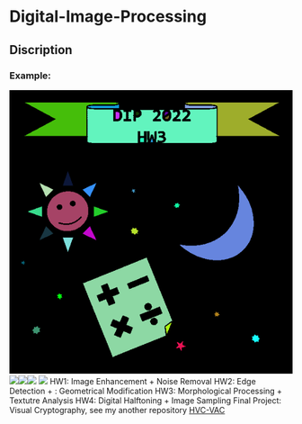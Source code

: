 # Digital-Image-Processing
## Discription
### Example: 
![image](https://github.com/woody8657/Digital-Image-Processing/blob/main/cc.png)
![](./hw3/resource/frame1.jpg)![](./hw3/resource/frame2.jpg)![](./hw3/resource/frame3.jpg)
![](./hw3/src/output3.jpg)
HW1: Image Enhancement + Noise Removal
HW2: Edge Detection + : Geometrical Modification
HW3: Morphological Processing + Textutre Analysis
HW4: Digital Halftoning + Image Sampling
Final Project: Visual Cryptography, see my another repository [HVC-VAC](https://github.com/woody8657/HVC-VAC_Authentication)
